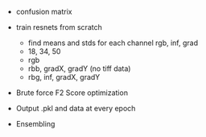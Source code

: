 - confusion matrix

- train resnets from scratch
  - find means and stds for each channel rgb, inf, grad
  - 18, 34, 50
  - rgb
  - rbb, gradX, gradY (no tiff data)
  - rbg, inf, gradX, gradY

- Brute force F2 Score optimization

- Output .pkl and data at every epoch

- Ensembling

